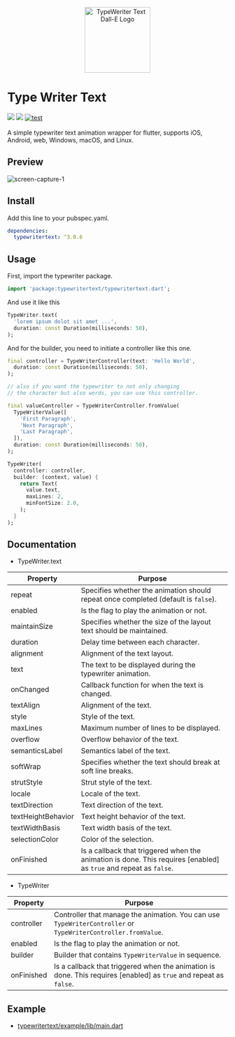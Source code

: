 <p align="center">
  <img src="https://user-images.githubusercontent.com/45191605/272785686-7a626063-6047-463a-b931-db256c708335.png" alt="TypeWeriter Text Dall-E Logo" width="150">
</p>

# Type Writer Text

<a href='https://pub.dev/packages/typewritertext'><img src='https://img.shields.io/pub/v/typewritertext.svg?logo=flutter&color=blue&style=flat-square'/></a>
<a href="https://codecov.io/gh/Nialixus/typewritertext"><img src="https://codecov.io/gh/Nialixus/typewritertext/graph/badge.svg?token=T66X1R33QE"/></a>
<a href="https://github.com/Nialixus/typewritertext/actions"><img src="https://github.com/Nialixus/typewritertext/actions/workflows/test_coverage.yaml/badge.svg" alt="test"/></a>
\
\
A simple typewriter text animation wrapper for flutter, supports iOS, Android, web, Windows, macOS, and Linux.

## Preview

![screen-capture-_1_](https://user-images.githubusercontent.com/45191605/162557654-6e98d7be-e198-4089-bc13-6b52f7e4a6e2.gif)

## Install

Add this line to your pubspec.yaml.

```yaml
dependencies:
  typewritertext: ^3.0.6
```

## Usage

First, import the typewriter package.

```dart
import 'package:typewritertext/typewritertext.dart';
```

And use it like this

```dart
TypeWriter.text(
  'lorem ipsum dolot sit amet ...',
  duration: const Duration(milliseconds: 50),
);
```

And for the builder, you need to initiate a controller like this one.

```dart
final controller = TypeWriterController(text: 'Hello World',
  duration: const Duration(milliseconds: 50),
);

// also if you want the typewriter to not only changing
// the character but also words, you can use this controller.

final valueController = TypeWriterController.fromValue(
  TypeWriterValue([
    'First Paragraph',
    'Next Paragraph',
    'Last Paragraph',
  ]),
  duration: const Duration(milliseconds: 50),
);

TypeWriter(
  controller: controller,
  builder: (context, value) {
    return Text(
      value.text,
      maxLines: 2,
      minFontSize: 2.0,
    );
  }
);
```

## Documentation

- TypeWriter.text

| Property           | Purpose                                                                                                           |
| ------------------ | ----------------------------------------------------------------------------------------------------------------- |
| repeat             | Specifies whether the animation should repeat once completed (default is `false`).                                |
| enabled            | Is the flag to play the animation or not.                                                                         |
| maintainSize       | Specifies whether the size of the layout text should be maintained.                                               |
| duration           | Delay time between each character.                                                                                |
| alignment          | Alignment of the text layout.                                                                                     |
| text               | The text to be displayed during the typewriter animation.                                                         |
| onChanged          | Callback function for when the text is changed.                                                                   |
| textAlign          | Alignment of the text.                                                                                            |
| style              | Style of the text.                                                                                                |
| maxLines           | Maximum number of lines to be displayed.                                                                          |
| overflow           | Overflow behavior of the text.                                                                                    |
| semanticsLabel     | Semantics label of the text.                                                                                      |
| softWrap           | Specifies whether the text should break at soft line breaks.                                                      |
| strutStyle         | Strut style of the text.                                                                                          |
| locale             | Locale of the text.                                                                                               |
| textDirection      | Text direction of the text.                                                                                       |
| textHeightBehavior | Text height behavior of the text.                                                                                 |
| textWidthBasis     | Text width basis of the text.                                                                                     |
| selectionColor     | Color of the selection.                                                                                           |
| onFinished         | Is a callback that triggered when the animation is done. This requires [enabled] as `true` and repeat as `false`. |

- TypeWriter

| Property   | Purpose                                                                                                           |
| ---------- | ----------------------------------------------------------------------------------------------------------------- |
| controller | Controller that manage the animation. You can use `TypeWriterController` or `TypeWriterController.fromValue`.     |
| enabled    | Is the flag to play the animation or not.                                                                         |
| builder    | Builder that contains `TypeWriterValue` in sequence.                                                              |
| onFinished | Is a callback that triggered when the animation is done. This requires [enabled] as `true` and repeat as `false`. |

## Example

- <a href="https://github.com/Nialixus/typewritertext/blob/master/example/lib/main.dart">typewritertext/example/lib/main.dart</a>
